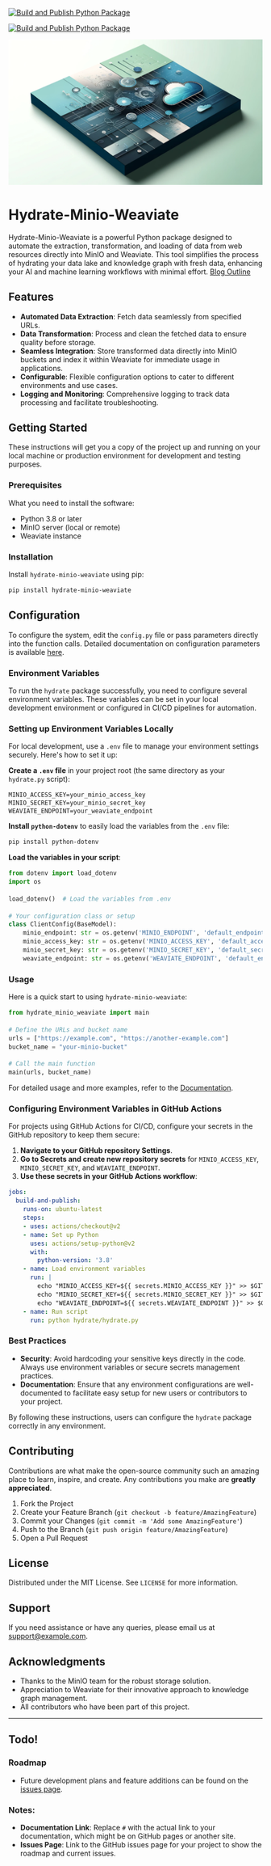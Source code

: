 [![Build and Publish Python Package](https://github.com/Cdaprod/hydrate/actions/workflows/push-to-pypi.yml/badge.svg)](https://github.com/Cdaprod/hydrate/actions/workflows/push-to-pypi.yml)

[![Build and Publish Python Package](https://github.com/Cdaprod/hydrate/actions/workflows/push-to-pypi.yml/badge.svg)](https://github.com/Cdaprod/hydrate/actions/workflows/push-to-pypi.yml)

![](/docs/images/photo.webp)

# Hydrate-Minio-Weaviate
Hydrate-Minio-Weaviate is a powerful Python package designed to automate the extraction, transformation, and loading of data from web resources directly into MinIO and Weaviate. This tool simplifies the process of hydrating your data lake and knowledge graph with fresh data, enhancing your AI and machine learning workflows with minimal effort. [Blog Outline](/docs/BLOG.md)

## Features

- **Automated Data Extraction**: Fetch data seamlessly from specified URLs.
- **Data Transformation**: Process and clean the fetched data to ensure quality before storage.
- **Seamless Integration**: Store transformed data directly into MinIO buckets and index it within Weaviate for immediate usage in applications.
- **Configurable**: Flexible configuration options to cater to different environments and use cases.
- **Logging and Monitoring**: Comprehensive logging to track data processing and facilitate troubleshooting.

## Getting Started

These instructions will get you a copy of the project up and running on your local machine or production environment for development and testing purposes.

### Prerequisites

What you need to install the software:

- Python 3.8 or later
- MinIO server (local or remote)
- Weaviate instance

### Installation

Install `hydrate-minio-weaviate` using pip:

```bash
pip install hydrate-minio-weaviate
```

## Configuration

To configure the system, edit the `config.py` file or pass parameters directly into the function calls. Detailed documentation on configuration parameters is available [here](#).

### Environment Variables

To run the `hydrate` package successfully, you need to configure several environment variables. These variables can be set in your local development environment or configured in CI/CD pipelines for automation.

### Setting up Environment Variables Locally

For local development, use a `.env` file to manage your environment settings securely. Here's how to set it up:

**Create a `.env` file** in your project root (the same directory as your `hydrate.py` script):
 
```plaintext
MINIO_ACCESS_KEY=your_minio_access_key
MINIO_SECRET_KEY=your_minio_secret_key
WEAVIATE_ENDPOINT=your_weaviate_endpoint
```
**Install `python-dotenv`** to easily load the variables from the `.env` file:

```bash
pip install python-dotenv
```

**Load the variables in your script**:

```python
from dotenv import load_dotenv
import os

load_dotenv()  # Load the variables from .env

# Your configuration class or setup
class ClientConfig(BaseModel):
    minio_endpoint: str = os.getenv('MINIO_ENDPOINT', 'default_endpoint')
    minio_access_key: str = os.getenv('MINIO_ACCESS_KEY', 'default_access_key')
    minio_secret_key: str = os.getenv('MINIO_SECRET_KEY', 'default_secret_key')
    weaviate_endpoint: str = os.getenv('WEAVIATE_ENDPOINT', 'default_endpoint')
```

### Usage

Here is a quick start to using `hydrate-minio-weaviate`:

```python
from hydrate_minio_weaviate import main

# Define the URLs and bucket name
urls = ["https://example.com", "https://another-example.com"]
bucket_name = "your-minio-bucket"

# Call the main function
main(urls, bucket_name)
```

For detailed usage and more examples, refer to the [Documentation](#).

### Configuring Environment Variables in GitHub Actions

For projects using GitHub Actions for CI/CD, configure your secrets in the GitHub repository to keep them secure:

1. **Navigate to your GitHub repository Settings**.
2. **Go to Secrets and create new repository secrets** for `MINIO_ACCESS_KEY`, `MINIO_SECRET_KEY`, and `WEAVIATE_ENDPOINT`.
3. **Use these secrets in your GitHub Actions workflow**:
 
```yaml
jobs:
  build-and-publish:
    runs-on: ubuntu-latest
    steps:
    - uses: actions/checkout@v2
    - name: Set up Python
      uses: actions/setup-python@v2
      with:
        python-version: '3.8'
    - name: Load environment variables
      run: |
        echo "MINIO_ACCESS_KEY=${{ secrets.MINIO_ACCESS_KEY }}" >> $GITHUB_ENV
        echo "MINIO_SECRET_KEY=${{ secrets.MINIO_SECRET_KEY }}" >> $GITHUB_ENV
        echo "WEAVIATE_ENDPOINT=${{ secrets.WEAVIATE_ENDPOINT }}" >> $GITHUB_ENV
    - name: Run script
      run: python hydrate/hydrate.py
```

### Best Practices

- **Security**: Avoid hardcoding your sensitive keys directly in the code. Always use environment variables or secure secrets management practices.
- **Documentation**: Ensure that any environment configurations are well-documented to facilitate easy setup for new users or contributors to your project.

By following these instructions, users can configure the `hydrate` package correctly in any environment.

## Contributing

Contributions are what make the open-source community such an amazing place to learn, inspire, and create. Any contributions you make are **greatly appreciated**.

1. Fork the Project
2. Create your Feature Branch (`git checkout -b feature/AmazingFeature`)
3. Commit your Changes (`git commit -m 'Add some AmazingFeature'`)
4. Push to the Branch (`git push origin feature/AmazingFeature`)
5. Open a Pull Request

## License

Distributed under the MIT License. See `LICENSE` for more information.

## Support

If you need assistance or have any queries, please email us at support@example.com.

## Acknowledgments

- Thanks to the MinIO team for the robust storage solution.
- Appreciation to Weaviate for their innovative approach to knowledge graph management.
- All contributors who have been part of this project.

--- 

## Todo!

### Roadmap

- Future development plans and feature additions can be found on the [issues page](#).

### Notes:
- **Documentation Link**: Replace `#` with the actual link to your documentation, which might be on GitHub pages or another site.
- **Issues Page**: Link to the GitHub issues page for your project to show the roadmap and current issues.